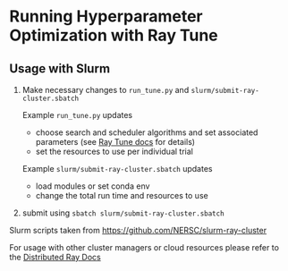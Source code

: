 # Running Hyperparameter Optimization with Ray Tune

## Usage with Slurm

1. Make necessary changes to `run_tune.py` and `slurm/submit-ray-cluster.sbatch`

    Example `run_tune.py` updates
    - choose search and scheduler algorithms and set associated parameters (see [Ray Tune docs](https://docs.ray.io/en/master/tune/index.html) for details)
    - set the resources to use per individual trial

    Example `slurm/submit-ray-cluster.sbatch` updates
    - load modules or set conda env
    - change the total run time and resources to use

2. submit using `sbatch slurm/submit-ray-cluster.sbatch`

Slurm scripts taken from https://github.com/NERSC/slurm-ray-cluster

For usage with other cluster managers or cloud resources please refer to the
[Distributed Ray Docs](https://docs.ray.io/en/master/cluster/index.html#)
